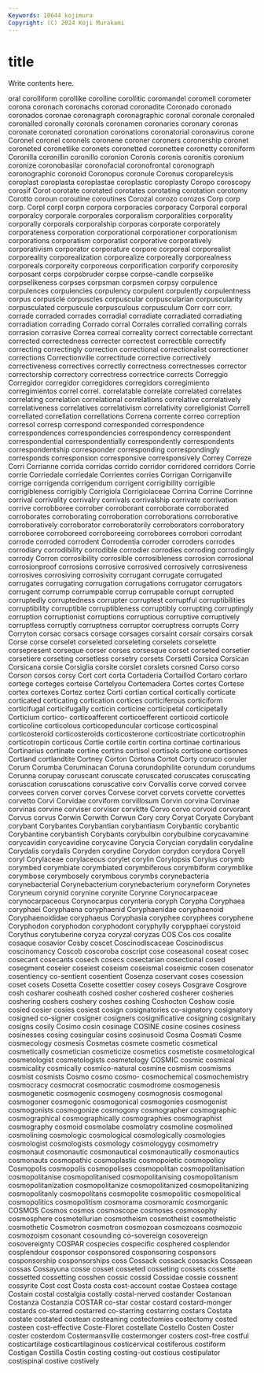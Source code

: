 ```yaml
---
Keywords: 10644 kojimura
Copyright: (C) 2024 Koji Murakami
---
```


# title

Write contents here.



oral corolliform corollike corolline corollitic
coromandel coromell corometer corona coronach coronachs coronad coronadite Coronado coronado
coronados coronae coronagraph coronagraphic coronal coronale coronaled coronalled coronally coronals
coronamen coronaries coronary coronas coronate coronated coronation coronations coronatorial coronavirus
corone Coronel coronel coronels coronene coroner coroners coronership coronet coroneted
coronetlike coronets coronetted coronettee coronetty coroniform Coronilla coronillin coronillo coronion
Coronis coronis coronitis coronium coronize coronobasilar coronofacial coronofrontal coronograph coronographic
coronoid Coronopus coronule Coronus coroparelcysis coroplast coroplasta coroplastae coroplastic coroplasty
Coropo coroscopy corosif Corot corotate corotated corotates corotating corotation corotomy
Corotto coroun coroutine coroutines Corozal corozo corozos Corp corp corp.
Corpl corpl corpn corpora corporacies corporacy Corporal corporal corporalcy corporale
corporales corporalism corporalities corporality corporally corporals corporalship corporas corporate corporately
corporateness corporation corporational corporationer corporationism corporations corporatism corporatist corporative corporatively
corporativism corporator corporature corpore corporeal corporealist corporeality corporealization corporealize corporeally
corporealness corporeals corporeity corporeous corporification corporify corporosity corposant corps corpsbruder
corpse corpse-candle corpselike corpselikeness corpses corpsman corpsmen corpsy corpulence corpulences
corpulencies corpulency corpulent corpulently corpulentness corpus corpuscle corpuscles corpuscular corpuscularian
corpuscularity corpusculated corpuscule corpusculous corpusculum Corr corr corr. corrade corraded
corrades corradial corradiate corradiated corradiating corradiation corrading Corrado corral Corrales
corralled corralling corrals corrasion corrasive Correa correal correality correct correctable
correctant corrected correctedness correcter correctest correctible correctify correcting correctingly correction
correctional correctionalist correctioner corrections Correctionville correctitude corrective correctively correctiveness correctives
correctly correctness correctnesses corrector correctorship correctory correctress correctrice corrects Correggio
Corregidor corregidor corregidores corregidors corregimiento corregimientos correl correl. correlatable correlate
correlated correlates correlating correlation correlational correlations correlative correlatively correlativeness correlatives
correlativism correlativity correligionist Correll correllated correllation correllations Correna corrente correo
correption corresol corresp correspond corresponded correspondence correspondences correspondencies correspondency correspondent
correspondential correspondentially correspondently correspondents correspondentship corresponder corresponding correspondingly corresponds corresponsion
corresponsive corresponsively Correy Correze Corri Corrianne corrida corridas corrido corridor
corridored corridors Corrie corrie Corriedale corriedale Corrientes corries Corrigan Corriganville
corrige corrigenda corrigendum corrigent corrigibility corrigible corrigibleness corrigibly Corrigiola Corrigiolaceae
Corrina Corrine Corrinne corrival corrivality corrivalry corrivals corrivalship corrivate corrivation
corrive corrobboree corrober corroborant corroborate corroborated corroborates corroborating corroboration corroborations
corroborative corroboratively corroborator corroboratorily corroborators corroboratory corroboree corroboreed corroboreeing corroborees
corrobori corrodant corrode corroded corrodent Corrodentia corroder corroders corrodes corrodiary
corrodibility corrodible corrodier corrodies corroding corrodingly corrody Corron corrosibility corrosible
corrosibleness corrosion corrosional corrosionproof corrosions corrosive corrosived corrosively corrosiveness corrosives
corrosiving corrosivity corrugant corrugate corrugated corrugates corrugating corrugation corrugations corrugator
corrugators corrugent corrump corrumpable corrup corrupable corrupt corrupted corruptedly corruptedness
corrupter corruptest corruptful corruptibilities corruptibility corruptible corruptibleness corruptibly corrupting corruptingly
corruption corruptionist corruptions corruptious corruptive corruptively corruptless corruptly corruptness corruptor
corruptress corrupts Corry Corryton corsac corsacs corsage corsages corsaint corsair
corsairs corsak Corse corse corselet corseleted corseleting corselets corselette corsepresent
corseque corser corses corsesque corset corseted corsetier corsetiere corseting corsetless
corsetry corsets Corsetti Corsica Corsican Corsicana corsie Corsiglia corsite corslet
corslets corsned Corso corso Corson corsos corsy Cort cort corta
Cortaderia Cortaillod Cortaro cortaro cortege corteges corteise Cortelyou Cortemadera Cortes
cortes Cortese cortex cortexes Cortez cortez Corti cortian cortical cortically
corticate corticated corticating cortication cortices corticiferous corticiform corticifugal corticifugally corticin
corticine corticipetal corticipetally Corticium cortico- corticoafferent corticoefferent corticoid corticole corticoline
corticolous corticopeduncular corticose corticospinal corticosteroid corticosteroids corticosterone corticostriate corticotrophin corticotropin
corticous Cortie cortile cortin cortina cortinae cortinarious Cortinarius cortinate cortine
cortins cortisol cortisols cortisone cortisones Cortland cortlandtite Cortney Corton Cortona
Cortot Corty coruco coruler Corum Corumba Coruminacan Coruna corundophilite corundum
corundums Corunna corupay coruscant coruscate coruscated coruscates coruscating coruscation coruscations
coruscative corv Corvallis corve corved corvee corvees corven corver corves
Corvese corvet corvets corvette corvettes corvetto Corvi Corvidae corviform corvillosum
Corvin corvina Corvinae corvinas corvine corviser corvisor corvktte Corvo corvo
corvoid corvorant Corvus corvus Corwin Corwith Corwun Cory cory Coryat
Coryate Corybant corybant Corybantes Corybantian corybantiasm Corybantic corybantic Corybantine corybantish
Corybants corybulbin corybulbine corycavamine corycavidin corycavidine corycavine Corycia Corycian corydalin
corydaline Corydalis corydalis Coryden corydine Corydon corydon corydora Coryell coryl
Corylaceae corylaceous corylet corylin Corylopsis Corylus corymb corymbed corymbiate corymbiated
corymbiferous corymbiform corymblike corymbose corymbosely corymbous corymbs corynebacteria corynebacterial Corynebacterium
corynebacterium coryneform Corynetes Coryneum corynid corynine corynite Corynne Corynocarpaceae corynocarpaceous
Corynocarpus corynteria coryph Corypha Coryphaea coryphaei Coryphaena coryphaenid Coryphaenidae coryphaenoid
Coryphaenoididae coryphaeus Coryphasia coryphee coryphees coryphene Coryphodon coryphodon coryphodont coryphylly
corypphaei corystoid Corythus corytuberine coryza coryzal coryzas COS Cos cos
cosalite cosaque cosavior Cosby coscet Coscinodiscaceae Coscinodiscus coscinomancy Coscob coscoroba
coscript cose coseasonal coseat cosec cosecant cosecants cosech cosecs cosectarian
cosectional cosed cosegment coseier coseiest coseism coseismal coseismic cosen cosenator
cosentiency co-sentient cosentient Cosenza coservant coses cosession coset cosets Cosetta
Cosette cosettler cosey coseys Cosgrave Cosgrove cosh cosharer cosheath coshed
cosher coshered cosherer cosheries coshering coshers coshery coshes coshing Coshocton
Coshow cosie cosied cosier cosies cosiest cosign cosignatories co-signatory cosignatory
cosigned co-signer cosigner cosigners cosignificative cosigning cosignitary cosigns cosily Cosimo
cosin cosinage COSINE cosine cosines cosiness cosinesses cosing cosingular cosins
cosinusoid Cosma Cosmati Cosme cosmecology cosmesis Cosmetas cosmete cosmetic cosmetical
cosmetically cosmetician cosmeticize cosmetics cosmetiste cosmetological cosmetologist cosmetologists cosmetology COSMIC
cosmic cosmical cosmicality cosmically cosmico-natural cosmine cosmism cosmisms cosmist cosmists
Cosmo cosmo cosmo- cosmochemical cosmochemistry cosmocracy cosmocrat cosmocratic cosmodrome cosmogenesis
cosmogenetic cosmogenic cosmogeny cosmognosis cosmogonal cosmogoner cosmogonic cosmogonical cosmogonies cosmogonist
cosmogonists cosmogonize cosmogony cosmographer cosmographic cosmographical cosmographically cosmographies cosmographist cosmography
cosmoid cosmolabe cosmolatry cosmoline cosmolined cosmolining cosmologic cosmological cosmologically cosmologies
cosmologist cosmologists cosmology cosmologygy cosmometry cosmonaut cosmonautic cosmonautical cosmonautically cosmonautics
cosmonauts cosmopathic cosmoplastic cosmopoietic cosmopolicy Cosmopolis cosmopolis cosmopolises cosmopolitan cosmopolitanisation
cosmopolitanise cosmopolitanised cosmopolitanising cosmopolitanism cosmopolitanization cosmopolitanize cosmopolitanized cosmopolitanizing cosmopolitanly cosmopolitans
cosmopolite cosmopolitic cosmopolitical cosmopolitics cosmopolitism cosmorama cosmoramic cosmorganic COSMOS Cosmos
cosmos cosmoscope cosmoses cosmosophy cosmosphere cosmotellurian cosmotheism cosmotheist cosmotheistic cosmothetic
Cosmotron cosmotron cosmozoan cosmozoans cosmozoic cosmozoism cosonant cosounding co-sovereign cosovereign
cosovereignty COSPAR cospecies cospecific cosphered cosplendor cosplendour cosponsor cosponsored cosponsoring
cosponsors cosponsorship cosponsorships coss Cossack cossack cossacks Cossaean cossas Cossayuna
cosse cosset cosseted cosseting cossets cossette cossetted cossetting cosshen cossic
cossid Cossidae cossie cossnent cossyrite Cost cost Costa costa cost-account
costae Costaea costage Costain costal costalgia costally costal-nerved costander Costanoan
Costanza Costanzia COSTAR co-star costar costard costard-monger costards co-starred costarred
co-starring costarring costars Costata costate costated costean costeaning costectomies costectomy
costed costeen cost-effective Coste-Floret costellate Costello Costen Coster coster costerdom
Costermansville costermonger costers cost-free costful costicartilage costicartilaginous costicervical costiferous costiform
Costigan Costilla Costin costing costing-out costious costipulator costispinal costive costively
